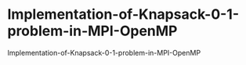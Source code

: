 # Implementation-of-Knapsack-0-1-problem-in-MPI-OpenMP
Implementation-of-Knapsack-0-1-problem-in-MPI-OpenMP
